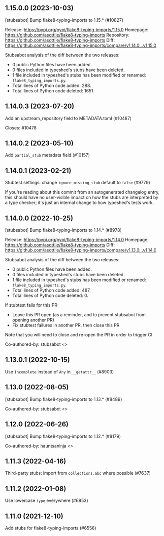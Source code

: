 ## 1.15.0.0 (2023-10-03)

[stubsabot] Bump flake8-typing-imports to 1.15.* (#10827)

Release: https://pypi.org/pypi/flake8-typing-imports/1.15.0
Homepage: https://github.com/asottile/flake8-typing-imports
Repository: https://github.com/asottile/flake8-typing-imports
Diff: https://github.com/asottile/flake8-typing-imports/compare/v1.14.0...v1.15.0

Stubsabot analysis of the diff between the two releases:
 - 0 public Python files have been added.
 - 0 files included in typeshed's stubs have been deleted.
 - 1 file included in typeshed's stubs has been modified or renamed: `flake8_typing_imports.py`.
 - Total lines of Python code added: 288.
 - Total lines of Python code deleted: 1651.

## 1.14.0.3 (2023-07-20)

Add an upstream_repository field to METADATA.toml (#10487)

Closes: #10478

## 1.14.0.2 (2023-05-10)

Add `partial_stub` metadata field (#10157)

## 1.14.0.1 (2023-02-21)

Stubtest settings: change `ignore_missing_stub` default to `false` (#9779)

If you're reading about this commit from an autogenerated changelog entry, this should have no user-visible impact on how the stubs are interpreted by a type checker; it's just an internal change to how typeshed's tests work.

## 1.14.0.0 (2022-10-25)

[stubsabot] Bump flake8-typing-imports to 1.14.* (#8978)

Release: https://pypi.org/pypi/flake8-typing-imports/1.14.0
Homepage: https://github.com/asottile/flake8-typing-imports
Diff: https://github.com/asottile/flake8-typing-imports/compare/v1.13.0...v1.14.0

Stubsabot analysis of the diff between the two releases:
 - 0 public Python files have been added.
 - 0 files included in typeshed's stubs have been deleted.
 - 1 file included in typeshed's stubs has been modified or renamed: `flake8_typing_imports.py`.
 - Total lines of Python code added: 487.
 - Total lines of Python code deleted: 0.

If stubtest fails for this PR:
- Leave this PR open (as a reminder, and to prevent stubsabot from opening another PR)
- Fix stubtest failures in another PR, then close this PR

Note that you will need to close and re-open the PR in order to trigger CI

Co-authored-by: stubsabot <>

## 1.13.0.1 (2022-10-15)

Use `Incomplete` instead of `Any` in `__getattr__` (#8903)

## 1.13.0 (2022-08-05)

[stubsabot] Bump flake8-typing-imports to 1.13.* (#8489)

Co-authored-by: stubsabot <>

## 1.12.0 (2022-06-26)

[stubsabot] Bump flake8-typing-imports to 1.12.* (#8179)

Co-authored-by: hauntsaninja <>

## 1.11.3 (2022-04-16)

Third-party stubs: import from `collections.abc` where possible (#7637)

## 1.11.2 (2022-01-08)

Use lowercase `type` everywhere (#6853)

## 1.11.0 (2021-12-10)

Add stubs for flake8-typing-imports (#6556)

